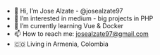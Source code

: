 - 👋 Hi, I’m Jose Alzate - @josealzate97
- 👀 I’m interested in medium - big projects in PHP
- 🌱 I’m currently learning Vue & Docker
- 📫 How to reach me: josealzate97@gmail.com
- 🇨🇴 Living in Armenia, Colombia 

